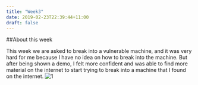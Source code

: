 ```yaml
---
title: "Week3"
date: 2019-02-23T22:39:44+11:00
draft: false
---
```


##About this week

This week we are asked to break into a vulnerable machine, and it was very hard for me because I have no idea on how to break into the machine. But after being shown a demo, I felt more confident and was able to find more material on the internet to start trying to break into a machine that I found on the internet.
![1](/img/2019-02-24.png)